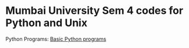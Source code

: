 # Mumbai University Sem 4 codes for Python and Unix

Python Programs:
[Basic Python programs](https://github.com/meetalik8/sem4/tree/main/python)

